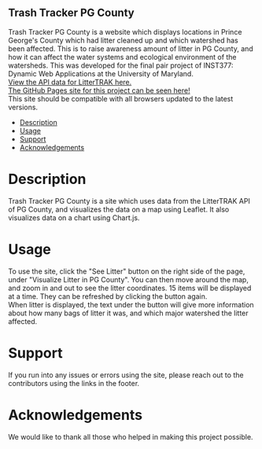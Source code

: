 ## Trash Tracker PG County<br>
Trash Tracker PG County is a website which displays locations in Prince
George's County which had litter cleaned up and which watershed has been affected. This is to raise awareness amount of litter in PG County, and how it can affect the water systems and ecological environment of the watersheds. This was developed for the final pair project
of INST377: Dynamic Web Applications at the University of Maryland.<br>
[View the API data for LitterTRAK here.](https://data.princegeorgescountymd.gov/Environment/LitterTRAK/9tsa-iner)<br>
[The GitHub Pages site for this project can be seen here!](https://yyang7171.github.io/377-Group-Project/)<br>
This site should be compatible with all browsers updated to the latest versions.

- [Description](#description)
- [Usage](#usage)
- [Support](#support)
- [Acknowledgements](#acknowledgements)

# Description
Trash Tracker PG County is a site which uses data from the LitterTRAK API of PG County,
and visualizes the data on a map using Leaflet. It also visualizes data on a chart using Chart.js. 

# Usage
To use the site, click the "See Litter" button on the right side of the page, under "Visualize
Litter in PG County". You can then move around the map, and zoom in and out to see the litter coordinates.
15 items will be displayed at a time. They can be refreshed by clicking the button again.<br>
When litter is displayed, the text under the button will give more information about how many bags of litter it was, and which major watershed the litter affected.<br>

# Support
If you run into any issues or errors using the site, please reach out to the contributors using the links in the footer.

# Acknowledgements
We would like to thank all those who helped in making this project possible.